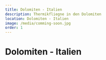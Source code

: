 ```yaml
---
title: Dolomiten - Italien
description: Thermikfliegne in den Dolomiten
location: Dolomiten - Italien
image: /media/comming-soon.jpg
order: 1
---
```


# Dolomiten - Italien 
